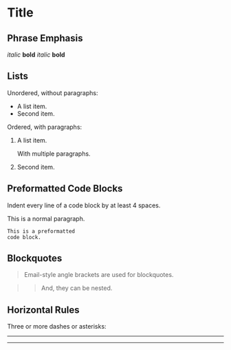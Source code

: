 Title
=====

## Phrase Emphasis ##

*italic*   **bold**
_italic_   __bold__

## Lists ##

Unordered, without paragraphs:

*   A list item.
*   Second item.

Ordered, with paragraphs:

1.  A list item.
   
    With multiple paragraphs.

1.  Second item.

## Preformatted Code Blocks ##

Indent every line of a code block by at least 4 spaces.

This is a normal paragraph.

    This is a preformatted
    code block.
       
## Blockquotes ##

> Email-style angle brackets
> are used for blockquotes.

> > And, they can be nested.

## Horizontal Rules ##

Three or more dashes or asterisks:

---

***

